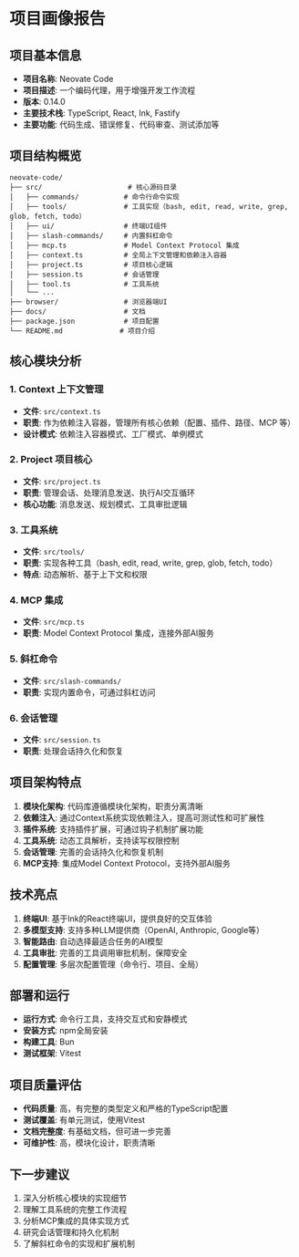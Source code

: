 # 项目画像报告

## 项目基本信息

- **项目名称**: Neovate Code
- **项目描述**: 一个编码代理，用于增强开发工作流程
- **版本**: 0.14.0
- **主要技术栈**: TypeScript, React, Ink, Fastify
- **主要功能**: 代码生成、错误修复、代码审查、测试添加等

## 项目结构概览

```
neovate-code/
├── src/                     # 核心源码目录
│   ├── commands/           # 命令行命令实现
│   ├── tools/              # 工具实现（bash, edit, read, write, grep, glob, fetch, todo）
│   ├── ui/                 # 终端UI组件
│   ├── slash-commands/     # 内置斜杠命令
│   ├── mcp.ts              # Model Context Protocol 集成
│   ├── context.ts          # 全局上下文管理和依赖注入容器
│   ├── project.ts          # 项目核心逻辑
│   ├── session.ts          # 会话管理
│   ├── tool.ts             # 工具系统
│   └── ...
├── browser/                # 浏览器端UI
├── docs/                   # 文档
├── package.json            # 项目配置
└── README.md              # 项目介绍
```

## 核心模块分析

### 1. Context 上下文管理
- **文件**: `src/context.ts`
- **职责**: 作为依赖注入容器，管理所有核心依赖（配置、插件、路径、MCP 等）
- **设计模式**: 依赖注入容器模式、工厂模式、单例模式

### 2. Project 项目核心
- **文件**: `src/project.ts`
- **职责**: 管理会话、处理消息发送、执行AI交互循环
- **核心功能**: 消息发送、规划模式、工具审批逻辑

### 3. 工具系统
- **文件**: `src/tools/`
- **职责**: 实现各种工具（bash, edit, read, write, grep, glob, fetch, todo）
- **特点**: 动态解析、基于上下文和权限

### 4. MCP 集成
- **文件**: `src/mcp.ts`
- **职责**: Model Context Protocol 集成，连接外部AI服务

### 5. 斜杠命令
- **文件**: `src/slash-commands/`
- **职责**: 实现内置命令，可通过斜杠访问

### 6. 会话管理
- **文件**: `src/session.ts`
- **职责**: 处理会话持久化和恢复

## 项目架构特点

1. **模块化架构**: 代码库遵循模块化架构，职责分离清晰
2. **依赖注入**: 通过Context系统实现依赖注入，提高可测试性和可扩展性
3. **插件系统**: 支持插件扩展，可通过钩子机制扩展功能
4. **工具系统**: 动态工具解析，支持读写权限控制
5. **会话管理**: 完善的会话持久化和恢复机制
6. **MCP支持**: 集成Model Context Protocol，支持外部AI服务

## 技术亮点

1. **终端UI**: 基于Ink的React终端UI，提供良好的交互体验
2. **多模型支持**: 支持多种LLM提供商（OpenAI, Anthropic, Google等）
3. **智能路由**: 自动选择最适合任务的AI模型
4. **工具审批**: 完善的工具调用审批机制，保障安全
5. **配置管理**: 多层次配置管理（命令行、项目、全局）

## 部署和运行

- **运行方式**: 命令行工具，支持交互式和安静模式
- **安装方式**: npm全局安装
- **构建工具**: Bun
- **测试框架**: Vitest

## 项目质量评估

- **代码质量**: 高，有完整的类型定义和严格的TypeScript配置
- **测试覆盖**: 有单元测试，使用Vitest
- **文档完整度**: 有基础文档，但可进一步完善
- **可维护性**: 高，模块化设计，职责清晰

## 下一步建议

1. 深入分析核心模块的实现细节
2. 理解工具系统的完整工作流程
3. 分析MCP集成的具体实现方式
4. 研究会话管理和持久化机制
5. 了解斜杠命令的实现和扩展机制
